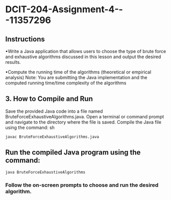 # DCIT-204-Assignment-4---11357296
 
## Instructions
•Write a Java application that allows users to choose the type of brute force and exhaustive algorithms discussed in this lesson and output the desired results.

•Compute the running time of the algorithms (theoretical or empirical analysis)
Note: You are submitting the Java implementation and the computed running time/time complexity of the algorithms

## 3. How to Compile and Run
Save the provided Java code into a file named BruteForceExhaustiveAlgorithms.java.
Open a terminal or command prompt and navigate to the directory where the file is saved.
Compile the Java file using the command:
sh

`javac BruteForceExhaustiveAlgorithms.java`


## Run the compiled Java program using the command:

`java BruteForceExhaustiveAlgorithms`


### Follow the on-screen prompts to choose and run the desired algorithm.


